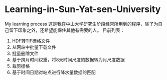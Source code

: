 # Learning-in-Sun-Yat-sen-University
My learning process 
这是我在中山大学研究生阶段经常所用到的程序，除了为自己留下印象之外，还希望能保住其他有需要的人。
目前列表：
1. HDF转TIF栅格文件
2. 从网站中批量下载文件
3. 批量删除文件
4. 基于跨月时间权重，将8天时间尺度的数据转为月尺度数据
5. 裁剪栅格
6. 基于时间日期对站点进行降水量数据的匹配
